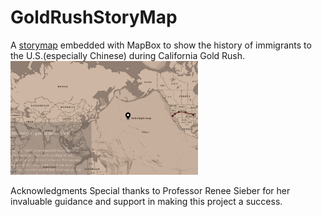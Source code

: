# GoldRushStoryMap

A [storymap](https://asahahaha.github.io/GoldRushStoryMap/) embedded with MapBox to show the history of immigrants to the U.S.(especially Chinese) during California Gold Rush.
<img src="preview.png" alt="" width="300"/>


Acknowledgments
Special thanks to Professor Renee Sieber for her invaluable guidance and support in making this project a success.
